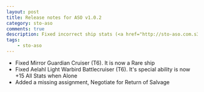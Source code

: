 ```yaml
---
layout: post
title: Release notes for ASO v1.0.2
category: sto-aso
comments: true
description: Fixed incorrect ship stats (<a href="http://sto-aso.com.s3-website-us-east-1.amazonaws.com/1.0.2/sto-aso.zip">download</a>)
tags:
    - sto-aso
---
```


 - Fixed Mirror Guardian Cruiser (T6). It is now a Rare ship
 - Fixed Aelahl Light Warbird Battlecruiser (T6). It's special ability is now +15 All Stats when Alone
 - Added a missing assignment, Negotiate for Return of Salvage
